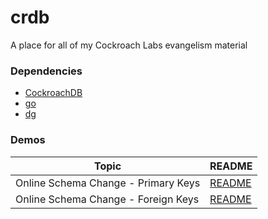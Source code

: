# crdb
A place for all of my Cockroach Labs evangelism material

### Dependencies

* [CockroachDB](https://cockroachlabs.com)
* [go](https://go.dev)
* [dg](https://github.com/codingconcepts/dg)

### Demos

| Topic | README |
| ----- | --------- |
| Online Schema Change - Primary Keys | [README](online_schema_changes/primary_keys/README.md) |
| Online Schema Change - Foreign Keys | [README](online_schema_changes/foreign/README.md) |